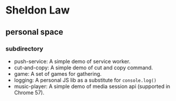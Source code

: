 # Sheldon Law

## personal space

### subdirectory
 - push-service: A simple demo of service worker.
 - cut-and-copy: A simple demo of cut and copy command.
 - game: A set of games for gathering.
 - logging: A personal JS lib as a substitute for `console.log()`
 - music-player: A simple demo of media session api (supported in Chrome 57).